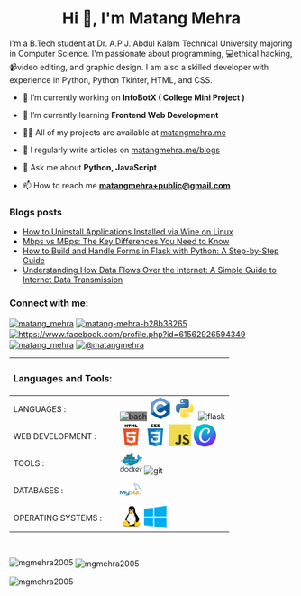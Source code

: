 <h1 align="center">Hi 👋, I'm Matang Mehra</h1>
<p>
I'm a B.Tech student at Dr. A.P.J. Abdul Kalam Technical University majoring in Computer Science. I'm passionate about programming, 💻ethical hacking, 📹video editing, and graphic design. I am also a skilled developer with experience in Python, Python Tkinter, HTML, and CSS.
</p>

- 🔭 I’m currently working on **InfoBotX ( College Mini Project )**

- 🌱 I’m currently learning **Frontend Web Development**

- 👨‍💻 All of my projects are available at [matangmehra.me](https://matangmehra.me)

- 📝 I regularly write articles on [matangmehra.me/blogs](https://matangmehra.me/blogs)

- 💬 Ask me about **Python, JavaScript**

- 📫 How to reach me **matangmehra+public@gmail.com**

### Blogs posts
<!-- BLOG-POST-LIST:START -->
- [How to Uninstall Applications Installed via Wine on Linux](https://medium.com/@matangmehra/how-to-uninstall-applications-installed-via-wine-on-linux-970cf08a481c?source=rss-e036822575bc------2)
- [Mbps vs MBps: The Key Differences You Need to Know](https://medium.com/@matangmehra/mbps-vs-mbps-the-key-differences-you-need-to-know-f09cfcf94d82?source=rss-e036822575bc------2)
- [How to Build and Handle Forms in Flask with Python: A Step-by-Step Guide](https://medium.com/@matangmehra/how-to-make-forms-in-a-flask-application-8719e41d1c50?source=rss-e036822575bc------2)
- [Understanding How Data Flows Over the Internet: A Simple Guide to Internet Data Transmission](https://medium.com/@matangmehra/every-person-should-know-this-while-surfing-internet-f667b1795dfb?source=rss-e036822575bc------2)
<!-- BLOG-POST-LIST:END -->

<h3 align="left">Connect with me:</h3>
<p align="left">
<a href="https://twitter.com/matang_mehra" target="blank"><img align="center" src="https://raw.githubusercontent.com/rahuldkjain/github-profile-readme-generator/master/src/images/icons/Social/twitter.svg" alt="matang_mehra" height="30" width="40" /></a>
<a href="https://linkedin.com/in/matang-mehra-b28b38265" target="blank"><img align="center" src="https://raw.githubusercontent.com/rahuldkjain/github-profile-readme-generator/master/src/images/icons/Social/linked-in-alt.svg" alt="matang-mehra-b28b38265" height="30" width="40" /></a>
<a href="https://fb.com/https://www.facebook.com/profile.php?id=61562926594349" target="blank"><img align="center" src="https://raw.githubusercontent.com/rahuldkjain/github-profile-readme-generator/master/src/images/icons/Social/facebook.svg" alt="https://www.facebook.com/profile.php?id=61562926594349" height="30" width="40" /></a>
<a href="https://instagram.com/matang_mehra" target="blank"><img align="center" src="https://raw.githubusercontent.com/rahuldkjain/github-profile-readme-generator/master/src/images/icons/Social/instagram.svg" alt="matang_mehra" height="30" width="40" /></a>
<a href="https://medium.com/@matangmehra" target="blank"><img align="center" src="https://raw.githubusercontent.com/rahuldkjain/github-profile-readme-generator/master/src/images/icons/Social/medium.svg" alt="@matangmehra" height="30" width="40" /></a>
</p>

|<h3 align="left">Languages and Tools:</h3> ||
|--| -- |
| LANGUAGES : | <a href="https://www.gnu.org/software/bash/" target="_blank" rel="noreferrer" style="text-decoration:none;"> <img src="https://www.vectorlogo.zone/logos/gnu_bash/gnu_bash-icon.svg" alt="bash" width="40" height="40" style="background-color:grey;"/> </a>  <a href="https://www.cprogramming.com/" target="_blank" rel="noreferrer" style="text-decoration:none;"> <img src="https://raw.githubusercontent.com/devicons/devicon/master/icons/c/c-original.svg" alt="c" width="40" height="40"/> </a>  <a href="https://www.python.org" target="_blank" rel="noreferrer" style="text-decoration:none;"> <img src="https://raw.githubusercontent.com/devicons/devicon/master/icons/python/python-original.svg" alt="python" width="40" height="40"/> </a> <a href="https://flask.palletsprojects.com/" target="_blank" rel="noreferrer" style="text-decoration:none;"> <img src="https://www.vectorlogo.zone/logos/palletsprojects_flask/palletsprojects_flask-ar21.svg" alt="flask" width="auto" height="40" style="background-color:white;"/> </a> |  
WEB DEVELOPMENT : |<a href="https://www.w3.org/html/" target="_blank" rel="noreferrer" style="text-decoration:none;"> <img src="https://raw.githubusercontent.com/devicons/devicon/master/icons/html5/html5-original-wordmark.svg" alt="html5" width="40" height="40"/> </a> <a href="https://www.w3schools.com/css/" target="_blank" rel="noreferrer" style="text-decoration:none;"> <img src="https://raw.githubusercontent.com/devicons/devicon/master/icons/css3/css3-original-wordmark.svg" alt="css3" width="40" height="40"/> </a> <a href="https://developer.mozilla.org/en-US/docs/Web/JavaScript" target="_blank" rel="noreferrer" style="text-decoration:none;"> <img src="https://raw.githubusercontent.com/devicons/devicon/master/icons/javascript/javascript-original.svg" alt="javascript" width="40" height="40"/> </a> <a href="https://www.canva.com" target="_blank" rel="noreferrer" style="text-decoration:none;"> <img src="/icon/canva.svg" alt="canva" width="40" height="40"/> </a> |
TOOLS : | <a href="https://www.docker.com/" target="_blank" rel="noreferrer" style="text-decoration:none;"> <img src="https://raw.githubusercontent.com/devicons/devicon/master/icons/docker/docker-original-wordmark.svg" alt="docker" width="40" height="40"/> </a> <a href="https://git-scm.com/" target="_blank" rel="noreferrer" style="text-decoration:none;"> <img src="https://www.vectorlogo.zone/logos/git-scm/git-scm-icon.svg" alt="git" width="40" height="40"/> </a> | 
DATABASES : |<a href="https://www.mysql.com/" target="_blank" rel="noreferrer" style="text-decoration:none;"> <img src="https://raw.githubusercontent.com/devicons/devicon/master/icons/mysql/mysql-original-wordmark.svg" alt="mysql" width="40" height="40"/> </a> |
OPERATING SYSTEMS :| <a href="https://www.linux.org/" target="_blank" rel="noreferrer" style="text-decoration:none;"> <img src="https://raw.githubusercontent.com/devicons/devicon/master/icons/linux/linux-original.svg" alt="linux" width="40" height="40"/> </a> <a href="https://www.microsoft.com/en-in/windows/" target="_blank" rel="noreferrer" style="text-decoration:none;"> <img src="/icon/windows.svg" alt="windows" width="40" height="40"/> </a>  

<br>
<p><img align="left" src="https://github-readme-stats.vercel.app/api/top-langs?username=mgmehra2005&show_icons=true&theme=dark&locale=en&layout=compact" alt="mgmehra2005" /></p>

<p>&nbsp;<img align="center" src="https://github-readme-stats.vercel.app/api?username=mgmehra2005&show_icons=true&locale=en" alt="mgmehra2005" /></p>

<p><img align="center" src="https://github-readme-streak-stats.herokuapp.com/?user=mgmehra2005&theme=dark" alt="mgmehra2005" /></p>
